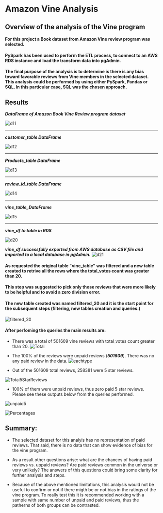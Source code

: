 # Amazon Vine Analysis

## Overview of the analysis of the Vine program
#### For this project a Book dataset from Amazon Vine review program was selected. 
#### PySpark has been used to perform the ETL process, to connect to an AWS RDS instance and load the transform data into pgAdmin. 
#### The final purpose of the analysis is to determine is there is any bias toward favorable reviews from Vine members in the selected dataset.  This analysis could be performed by using either PySpark, Pandas or SQL. In this particular case, SQL was the chosen approach. 

## Results

***DataFrame of Amazon Book Vine Review program dataset***

![d11](https://github.com/Connectime4ever/Amazon_Vine_Analysis/blob/main/d11.png)

---
***customer_table DataFrame***

![d12](https://github.com/Connectime4ever/Amazon_Vine_Analysis/blob/main/d12.png)

---
***Products_table DataFrame*** 

![d13](https://github.com/Connectime4ever/Amazon_Vine_Analysis/blob/main/d13.png)

---

***review_id_table DataFrame***

![d14](https://github.com/Connectime4ever/Amazon_Vine_Analysis/blob/main/d14.png)

---

***vine_table_DataFrame***

![d15](https://github.com/Connectime4ever/Amazon_Vine_Analysis/blob/main/d15.png)

---

***vine_df to table in RDS***

![d20](https://github.com/Connectime4ever/Amazon_Vine_Analysis/blob/main/d20.png)


***vine_df successfully exported from AWS database as CSV file and imported to a local database in pgAdmin.***
![d21](https://github.com/Connectime4ever/Amazon_Vine_Analysis/blob/main/d21.png)

#### As requested the original table "vine_table" was filtered and a new table created to retrive all the rows where the total_votes count was greater than 20.  
#### This step was suggested to pick only those reviews that were more likely to be helpful and to avoid a zero division error. 
#### The new table created was named filtered_20 and it is the start point for the subsequent steps (filtering, new tables creation and queries.)  
![filtered_20](https://github.com/Connectime4ever/Amazon_Vine_Analysis/blob/main/filtered_20.png)


#### After perfoming the queries the main results are:

 + There was a total of 501609 vine reviews with total_votes count greater than 20. 
![Total](https://github.com/Connectime4ever/Amazon_Vine_Analysis/blob/main/Total.png)

+ The 100% of the reviews were unpaid reviews (***501609***). There was no any paid review in the data. 
![eachtype](https://github.com/Connectime4ever/Amazon_Vine_Analysis/blob/main/eachtype.png)

+ Out of the 501609 total reviews, 258381 were 5 star reviews.

![Total5StarReviews](https://github.com/Connectime4ever/Amazon_Vine_Analysis/blob/main/Total5StarReviews.png)

+ 100% of them were unpaid reviews, thus zero paid 5 star reviews. Please see these outputs below from the queries performed. 

![unpaid5](https://github.com/Connectime4ever/Amazon_Vine_Analysis/blob/main/unpaid5.png)

![Percentages](https://github.com/Connectime4ever/Amazon_Vine_Analysis/blob/main/Percentages.png)


## Summary:

 + The selected dataset for this analyis has no representation of paid reviews. That said, there is no data that can show evidence of bias for the vine program. 

+ As a result other questions arise: what are the chances of having paid reviews vs. uppaid reviews? Are paid reviews common in the universe or very unlikely? The answers of this questions could bring some clarity for further analysis and steps. 

+ Because of the above mentioned limitations, this analysis would not be useful to confirm or not if there migth be or not bias in the ratings of the vine program.  To really test this it is recommended working with a sample with same number of unpaid and paid reviews, thus the patherns of both groups can be contrasted.


